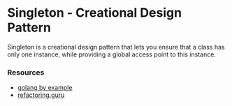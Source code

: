 # Singleton - Creational Design Pattern

Singleton is a creational design pattern that lets you ensure that a class has only one instance, while providing a global access point to this instance.


### Resources
- [golang by example](https://golangbyexample.com/singleton-design-pattern-go/)
- [refactoring.guru](https://refactoring.guru/design-patterns/singleton)
